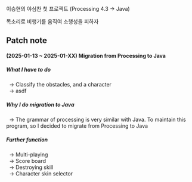 이승현의 야심찬 첫 프로젝트 (Processing 4.3 -> Java)

목소리로 비행기를 움직여 소행성을 피하자

## Patch note
#### (2025-01-13 ~ 2025-01-XX) Migration from Processing to Java
##### What I have to do  
&nbsp; -> Classify the obstacles, and a character  
&nbsp; -> asdf
##### Why I do migration to Java  
&nbsp; -> The grammar of processing is very similar with Java.
To maintain this program, so I decided to migrate from Processing to Java

##### Further function
&nbsp; -> Multi-playing  
&nbsp; -> Score board  
&nbsp; -> Destroying skill  
&nbsp; -> Character skin selector
